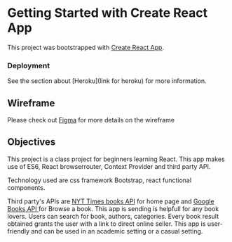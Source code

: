 # Getting Started with Create React App

This project was bootstrapped with [Create React App](https://github.com/facebook/create-react-app).

### Deployment

See the section about [Heroku](link for heroku) for more information.

## Wireframe

Please check out [Figma](https://www.figma.com/file/6OnFCsHuq6Wpfd47akKi0B/Browse-a-Book?node-id=0%3A1) for more details on the wireframe

## Objectives

This project is a class project for beginners learning React. This app makes use of ES6, React browserrouter, Context Provider and third party API.

Technology used are css framework Bootstrap, react functional components.

Third party's APIs are [NYT Times books API](https://developer.nytimes.com/docs/books-product/1/overview) for home page and
[Google Books API ](https://developers.google.com/books) for Browse a book. This app is sending is helpfull for any book lovers. Users can search for book, authors, categories. Every book result obtained grants the user with a link to direct online seller. This app is user-friendly and can be used in an academic setting or a casual setting.
